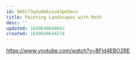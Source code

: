 ```yaml
---
id: 9d5t73qdudmkxsw43pm5mcn
title: Painting Landscapes with Math
desc: ''
updated: 1649640648662
created: 1649640644274
---
```

https://www.youtube.com/watch?v=BFld4EBO2RE
